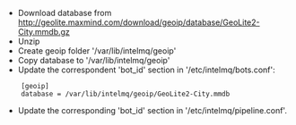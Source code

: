 * Download database from http://geolite.maxmind.com/download/geoip/database/GeoLite2-City.mmdb.gz
* Unzip
* Create geoip folder '/var/lib/intelmq/geoip'
* Copy database to '/var/lib/intelmq/geoip'
* Update the correspondent 'bot_id' section in '/etc/intelmq/bots.conf':

```
    [geoip]
    database = /var/lib/intelmq/geoip/GeoLite2-City.mmdb
```
* Update the corresponding 'bot_id' section in '/etc/intelmq/pipeline.conf'.
